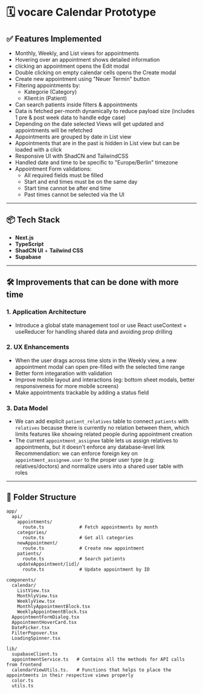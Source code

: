 # 🗓️ vocare Calendar Prototype

## ✅ Features Implemented

- Monthly, Weekly, and List views for appointments
- Hovering over an appointment shows detailed information
- clicking an appointment opens the Edit modal
- Double clicking on empty calendar cells opens the Create modal
- Create new appointment using "Neuer Termin" button
- Filtering appointments by:
  - Kategorie (Category)
  - Klient:in (Patient)
- Can search patients inside filters & appointments
- Data is fetched per-month dynamically to reduce payload size (includes 1 pre & post week data to handle edge case)
- Depending on the date selected Views will get updated and appointments will be refetched
- Appointments are grouped by date in List view
- Appointments that are in the past is hidden in List view but can be loaded with a click
- Responsive UI with ShadCN and TailwindCSS
- Handled date and time to be specific to "Europe/Berlin" timezone
- Appointment Form validations:
  - All required fields must be filled
  - Start and end times must be on the same day
  - Start time cannot be after end time
  - Past times cannot be selected via the UI

---

## 📦 Tech Stack

- **Next.js**
- **TypeScript**
- **ShadCN UI** + **Tailwind CSS**
- **Supabase**

---

## 🛠️ Improvements that can be done with more time

### 1. Application Architecture

- Introduce a global state management tool or use React useContext + useReducer for handling shared data and avoiding prop drilling

### 2. UX Enhancements

- When the user drags across time slots in the Weekly view, a new appointment modal can open pre-filled with the selected time range
- Better form integaration with validation
- Improve mobile layout and interactions (eg: bottom sheet modals, better responsiveness for more mobile screens)
- Make appointments trackable by adding a status field

### 3. Data Model

- We can add explicit `patient_relatives` table to connect `patients` with `relatives` because there is currently no relation between them, which limits features like showing related people during appointment creation
- The current `appointment_assignee` table lets us assign relatives to appointments, but it doesn't enforce any database-level link
  Recommendation: we can enforce foreign key on `appointment_assignee.user` to the proper user type (e.g: relatives/doctors) and normalize users into a shared user table with roles

---

## 📁 Folder Structure

```
app/
  api/
    appointments/
      route.ts             # Fetch appointments by month
    categories/
      route.ts             # Get all categories
    newAppointment/
      route.ts             # Create new appointment
    patients/
      route.ts             # Search patients
    updateAppointment/[id]/
      route.ts             # Update appointment by ID

components/
  calendar/
    ListView.tsx
    MonthlyView.tsx
    WeeklyView.tsx
    MonthlyAppointmentBlock.tsx
    WeeklyAppointmentBlock.tsx
  AppointmentFormDialog.tsx
  AppointmentHoverCard.tsx
  DatePicker.tsx
  FilterPopover.tsx
  LoadingSpinner.tsx

lib/
  supabaseClient.ts
  appointmentService.ts   # Contains all the methods for API calls from frontend
  calendarViewUtils.ts.   # Functions that helps to place the appointments in their respective views properly
  color.ts
  utils.ts
```
